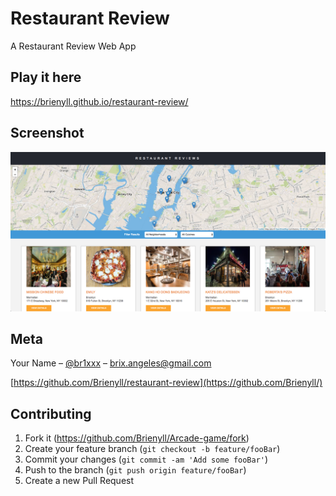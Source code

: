 # Restaurant Review

A Restaurant Review Web App

## Play it here


https://brienyll.github.io/restaurant-review/

## Screenshot

![ScreenShot](https://github.com/Brienyll/restaurant-reviews/blob/master/Screen-Shot-RR.png)

## Meta

Your Name – [@br1xxx](https://twitter.com/br1xxx) – brix.angeles@gmail.com

[https://github.com/Brienyll/restaurant-review](https://github.com/Brienyll/)

## Contributing

1. Fork it (<https://github.com/Brienyll/Arcade-game/fork>)
2. Create your feature branch (`git checkout -b feature/fooBar`)
3. Commit your changes (`git commit -am 'Add some fooBar'`)
4. Push to the branch (`git push origin feature/fooBar`)
5. Create a new Pull Request
